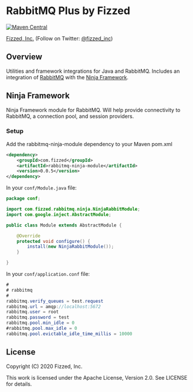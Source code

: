 RabbitMQ Plus by Fizzed
============================================

[![Maven Central](https://maven-badges.herokuapp.com/maven-central/com.fizzed/rabbitmq-plus/badge.svg)](https://maven-badges.herokuapp.com/maven-central/com.fizzed/rabbitmq-plus)

[Fizzed, Inc.](http://fizzed.com) (Follow on Twitter: [@fizzed_inc](http://twitter.com/fizzed_inc))

## Overview

Utilities and framework integrations for Java and RabbitMQ. Includes an integration
of [RabbitMQ](https://www.rabbitmq.com/) with the [Ninja Framework](https://github.com/ninjaframework/ninja).

## Ninja Framework

Ninja Framework module for RabbitMQ. Will help provide connectivity to RabbitMQ,
a connection pool, and session providers.

### Setup

Add the rabbitmq-ninja-module dependency to your Maven pom.xml

```xml
<dependency>
    <groupId>com.fizzed</groupId>
    <artifactId>rabbitmq-ninja-module</artifactId>
    <version>0.0.5</version>
</dependency>
```

In your `conf/Module.java` file:

```java
package conf;

import com.fizzed.rabbitmq.ninja.NinjaRabbitModule;
import com.google.inject.AbstractModule;

public class Module extends AbstractModule {

    @Override
    protected void configure() {
        install(new NinjaRabbitModule());
    }

}
```

In your `conf/application.conf` file:

```java
#
# rabbitmq
#
rabbitmq.verify_queues = test.request
rabbitmq.url = amqp://localhost:5672
rabbitmq.user = root
rabbitmq.password = test
rabbitmq.pool.min_idle = 0
#rabbitmq.pool.max_idle = 0
rabbitmq.pool.evictable_idle_time_millis = 10000
```

## License

Copyright (C) 2020 Fizzed, Inc.

This work is licensed under the Apache License, Version 2.0. See LICENSE for details.
